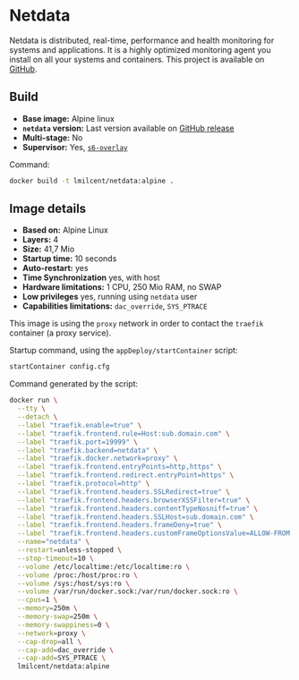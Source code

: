 # Netdata

Netdata is distributed, real-time, performance and health monitoring for systems and applications. It is a highly optimized monitoring agent you install on all your systems and containers. This project is available on [GitHub](https://github.com/netdata/netdata/).


## Build

* **Base image:** Alpine linux
* **`netdata` version:** Last version available on [GitHub release](https://github.com/netdata/netdata/releases)
* **Multi-stage:** No
* **Supervisor:** Yes, [`s6-overlay`](https://github.com/just-containers/s6-overlay#goals)

Command:

```bash
docker build -t lmilcent/netdata:alpine .
```

## Image details

* **Based on:** Alpine Linux
* **Layers:** 4
* **Size:** 41,7 Mio
* **Startup time:** 10 seconds
* **Auto-restart:** yes
* **Time Synchronization** yes, with host
* **Hardware limitations:** 1 CPU, 250 Mio RAM, no SWAP
* **Low privileges** yes, running using `netdata` user
* **Capabilities limitations:** `dac_override`, `SYS_PTRACE`

This image is using the `proxy` network in order to contact the `traefik` container (a proxy service).

Startup command, using the `appDeploy/startContainer` script:

```bash
startContainer config.cfg
```

Command generated by the script:

```bash
docker run \
  --tty \
  --detach \
  --label "traefik.enable=true" \
  --label "traefik.frontend.rule=Host:sub.domain.com" \
  --label "traefik.port=19999" \
  --label "traefik.backend=netdata" \
  --label "traefik.docker.network=proxy" \
  --label "traefik.frontend.entryPoints=http,https" \
  --label "traefik.frontend.redirect.entryPoint=https" \
  --label "traefik.protocol=http" \
  --label "traefik.frontend.headers.SSLRedirect=true" \
  --label "traefik.frontend.headers.browserXSSFilter=true" \
  --label "traefik.frontend.headers.contentTypeNosniff=true" \
  --label "traefik.frontend.headers.SSLHost=sub.domain.com" \
  --label "traefik.frontend.headers.frameDeny=true" \
  --label "traefik.frontend.headers.customFrameOptionsValue=ALLOW-FROM https://sub.domain.com" \
  --name="netdata" \
  --restart=unless-stopped \
  --stop-timeout=10 \
  --volume /etc/localtime:/etc/localtime:ro \
  --volume /proc:/host/proc:ro \
  --volume /sys:/host/sys:ro \
  --volume /var/run/docker.sock:/var/run/docker.sock:ro \
  --cpus=1 \
  --memory=250m \
  --memory-swap=250m \
  --memory-swappiness=0 \
  --network=proxy \
  --cap-drop=all \
  --cap-add=dac_override \
  --cap-add=SYS_PTRACE \
  lmilcent/netdata:alpine
```
